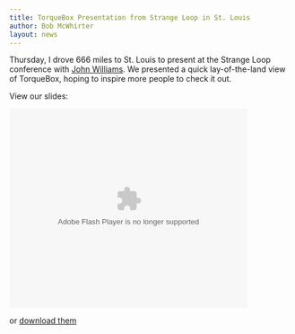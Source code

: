 ```yaml
---
title: TorqueBox Presentation from Strange Loop in St. Louis
author: Bob McWhirter
layout: news
---
```

Thursday, I drove 666 miles to St. Louis to present at the Strange Loop conference 
with [John Williams](http://twitter.com/j_m_williams).  We presented a quick 
lay-of-the-land view of TorqueBox, hoping to inspire more people to check it out.</p>

View our slides:

<object style="margin:0px" width="425" height="355">
  <param name="movie" value="http://static.slidesharecdn.com/swf/ssplayer2.swf?doc=strangeloop-torquebox-091026085019-phpapp02&amp;stripped_title=strange-loop-torque-box" />
  <param name="allowFullScreen" value="true" />
  <param name="allowScriptAccess" value="always" /><embed type="application/x-shockwave-flash" width="425" height="355" src="http://static.slidesharecdn.com/swf/ssplayer2.swf?doc=strangeloop-torquebox-091026085019-phpapp02&amp;stripped_title=strange-loop-torque-box" allowscriptaccess="always" allowfullscreen="true"></embed>
</object>

or [download them](http://repository.torquebox.org/presentations/StrangeLoop-TorqueBox.pdf)
